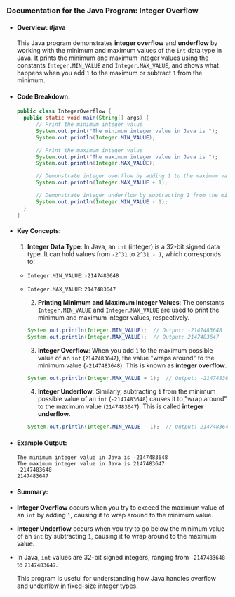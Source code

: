 ### Documentation for the Java Program: **Integer Overflow**
- #### Overview: #java 
  This Java program demonstrates **integer overflow** and **underflow** by working with the minimum and maximum values of the `int` data type in Java. It prints the minimum and maximum integer values using the constants `Integer.MIN_VALUE` and `Integer.MAX_VALUE`, and shows what happens when you add `1` to the maximum or subtract `1` from the minimum.
- #### Code Breakdown:
  
  ```java
  public class IntegerOverflow {
    public static void main(String[] args) {
        // Print the minimum integer value
        System.out.print("The minimum integer value in Java is ");
        System.out.println(Integer.MIN_VALUE);
  
        // Print the maximum integer value
        System.out.print("The maximum integer value in Java is ");
        System.out.println(Integer.MAX_VALUE);
  
        // Demonstrate integer overflow by adding 1 to the maximum value
        System.out.println(Integer.MAX_VALUE + 1);
  
        // Demonstrate integer underflow by subtracting 1 from the minimum value
        System.out.println(Integer.MIN_VALUE - 1);
    }
  }
  ```
- #### Key Concepts:
  
  1. **Integer Data Type**:
   In Java, an `int` (integer) is a 32-bit signed data type. It can hold values from `-2^31` to `2^31 - 1`, which corresponds to:
	- `Integer.MIN_VALUE`: `-2147483648`
	- `Integer.MAX_VALUE`: `2147483647`
	  
	  2. **Printing Minimum and Maximum Integer Values**:
	  The constants `Integer.MIN_VALUE` and `Integer.MAX_VALUE` are used to print the minimum and maximum integer values, respectively.
	  
	  ```java
	  System.out.println(Integer.MIN_VALUE);  // Output: -2147483648
	  System.out.println(Integer.MAX_VALUE);  // Output: 2147483647
	  ```
	  
	  3. **Integer Overflow**:
	  When you add `1` to the maximum possible value of an `int` (`2147483647`), the value "wraps around" to the minimum value (`-2147483648`). This is known as **integer overflow**.
	  
	  ```java
	  System.out.println(Integer.MAX_VALUE + 1);  // Output: -2147483648
	  ```
	  
	  4. **Integer Underflow**:
	  Similarly, subtracting `1` from the minimum possible value of an `int` (`-2147483648`) causes it to "wrap around" to the maximum value (`2147483647`). This is called **integer underflow**.
	  
	  ```java
	  System.out.println(Integer.MIN_VALUE - 1);  // Output: 2147483647
	  ```
- #### Example Output:
  ```
  The minimum integer value in Java is -2147483648
  The maximum integer value in Java is 2147483647
  -2147483648
  2147483647
  ```
- #### Summary:
- **Integer Overflow** occurs when you try to exceed the maximum value of an `int` by adding `1`, causing it to wrap around to the minimum value.
- **Integer Underflow** occurs when you try to go below the minimum value of an `int` by subtracting `1`, causing it to wrap around to the maximum value.
- In Java, `int` values are 32-bit signed integers, ranging from `-2147483648` to `2147483647`.
  
  This program is useful for understanding how Java handles overflow and underflow in fixed-size integer types.